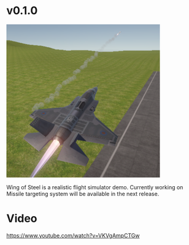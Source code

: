 # v0.1.0
![](https://github.com/rakeshkryadav/Flight-Sim/blob/main/Wind%20of%20Steel.png)

Wing of Steel is a realistic flight simulator demo.
Currently working on Missile targeting system will be available in the next release.

# Video
https://www.youtube.com/watch?v=VKVgAmpCTGw
